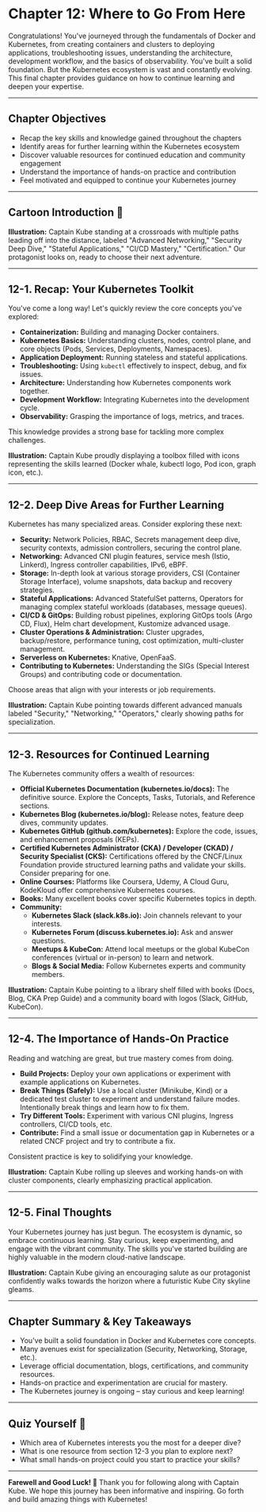# Chapter 12: Where to Go From Here

Congratulations! You've journeyed through the fundamentals of Docker and Kubernetes, from creating containers and clusters to deploying applications, troubleshooting issues, understanding the architecture, development workflow, and the basics of observability. You've built a solid foundation. But the Kubernetes ecosystem is vast and constantly evolving. This final chapter provides guidance on how to continue learning and deepen your expertise.

---

## Chapter Objectives

-   Recap the key skills and knowledge gained throughout the chapters
-   Identify areas for further learning within the Kubernetes ecosystem
-   Discover valuable resources for continued education and community engagement
-   Understand the importance of hands-on practice and contribution
-   Feel motivated and equipped to continue your Kubernetes journey

---

## Cartoon Introduction 🎨

**Illustration:**
Captain Kube standing at a crossroads with multiple paths leading off into the distance, labeled "Advanced Networking," "Security Deep Dive," "Stateful Applications," "CI/CD Mastery," "Certification." Our protagonist looks on, ready to choose their next adventure.

---

## 12-1. Recap: Your Kubernetes Toolkit

You've come a long way! Let's quickly review the core concepts you've explored:

-   **Containerization:** Building and managing Docker containers.
-   **Kubernetes Basics:** Understanding clusters, nodes, control plane, and core objects (Pods, Services, Deployments, Namespaces).
-   **Application Deployment:** Running stateless and stateful applications.
-   **Troubleshooting:** Using `kubectl` effectively to inspect, debug, and fix issues.
-   **Architecture:** Understanding how Kubernetes components work together.
-   **Development Workflow:** Integrating Kubernetes into the development cycle.
-   **Observability:** Grasping the importance of logs, metrics, and traces.

This knowledge provides a strong base for tackling more complex challenges.

**Illustration:**
Captain Kube proudly displaying a toolbox filled with icons representing the skills learned (Docker whale, kubectl logo, Pod icon, graph icon, etc.).

---

## 12-2. Deep Dive Areas for Further Learning

Kubernetes has many specialized areas. Consider exploring these next:

-   **Security:** Network Policies, RBAC, Secrets management deep dive, security contexts, admission controllers, securing the control plane.
-   **Networking:** Advanced CNI plugin features, service mesh (Istio, Linkerd), Ingress controller capabilities, IPv6, eBPF.
-   **Storage:** In-depth look at various storage providers, CSI (Container Storage Interface), volume snapshots, data backup and recovery strategies.
-   **Stateful Applications:** Advanced StatefulSet patterns, Operators for managing complex stateful workloads (databases, message queues).
-   **CI/CD & GitOps:** Building robust pipelines, exploring GitOps tools (Argo CD, Flux), Helm chart development, Kustomize advanced usage.
-   **Cluster Operations & Administration:** Cluster upgrades, backup/restore, performance tuning, cost optimization, multi-cluster management.
-   **Serverless on Kubernetes:** Knative, OpenFaaS.
-   **Contributing to Kubernetes:** Understanding the SIGs (Special Interest Groups) and contributing code or documentation.

Choose areas that align with your interests or job requirements.

**Illustration:**
Captain Kube pointing towards different advanced manuals labeled "Security," "Networking," "Operators," clearly showing paths for specialization.

---

## 12-3. Resources for Continued Learning

The Kubernetes community offers a wealth of resources:

-   **Official Kubernetes Documentation (kubernetes.io/docs):** The definitive source. Explore the Concepts, Tasks, Tutorials, and Reference sections.
-   **Kubernetes Blog (kubernetes.io/blog):** Release notes, feature deep dives, community updates.
-   **Kubernetes GitHub (github.com/kubernetes):** Explore the code, issues, and enhancement proposals (KEPs).
-   **Certified Kubernetes Administrator (CKA) / Developer (CKAD) / Security Specialist (CKS):** Certifications offered by the CNCF/Linux Foundation provide structured learning paths and validate your skills. Consider preparing for one.
-   **Online Courses:** Platforms like Coursera, Udemy, A Cloud Guru, KodeKloud offer comprehensive Kubernetes courses.
-   **Books:** Many excellent books cover specific Kubernetes topics in depth.
-   **Community:**
    -   **Kubernetes Slack (slack.k8s.io):** Join channels relevant to your interests.
    -   **Kubernetes Forum (discuss.kubernetes.io):** Ask and answer questions.
    -   **Meetups & KubeCon:** Attend local meetups or the global KubeCon conferences (virtual or in-person) to learn and network.
    -   **Blogs & Social Media:** Follow Kubernetes experts and community members.

**Illustration:**
Captain Kube pointing to a library shelf filled with books (Docs, Blog, CKA Prep Guide) and a community board with logos (Slack, GitHub, KubeCon).

---

## 12-4. The Importance of Hands-On Practice

Reading and watching are great, but true mastery comes from doing.

-   **Build Projects:** Deploy your own applications or experiment with example applications on Kubernetes.
-   **Break Things (Safely):** Use a local cluster (Minikube, Kind) or a dedicated test cluster to experiment and understand failure modes. Intentionally break things and learn how to fix them.
-   **Try Different Tools:** Experiment with various CNI plugins, Ingress controllers, CI/CD tools, etc.
-   **Contribute:** Find a small issue or documentation gap in Kubernetes or a related CNCF project and try to contribute a fix.

Consistent practice is key to solidifying your knowledge.

**Illustration:**
Captain Kube rolling up sleeves and working hands-on with cluster components, clearly emphasizing practical application.

---

## 12-5. Final Thoughts

Your Kubernetes journey has just begun. The ecosystem is dynamic, so embrace continuous learning. Stay curious, keep experimenting, and engage with the vibrant community. The skills you've started building are highly valuable in the modern cloud-native landscape.

**Illustration:**
Captain Kube giving an encouraging salute as our protagonist confidently walks towards the horizon where a futuristic Kube City skyline gleams.

---

## Chapter Summary & Key Takeaways

-   You've built a solid foundation in Docker and Kubernetes core concepts.
-   Many avenues exist for specialization (Security, Networking, Storage, etc.).
-   Leverage official documentation, blogs, certifications, and community resources.
-   Hands-on practice and experimentation are crucial for mastery.
-   The Kubernetes journey is ongoing – stay curious and keep learning!

---

## Quiz Yourself 🤔

-   Which area of Kubernetes interests you the most for a deeper dive?
-   What is one resource from section 12-3 you plan to explore next?
-   What small hands-on project could you start to practice your skills?

---

**Farewell and Good Luck! 🎉** Thank you for following along with Captain Kube. We hope this journey has been informative and inspiring. Go forth and build amazing things with Kubernetes!
